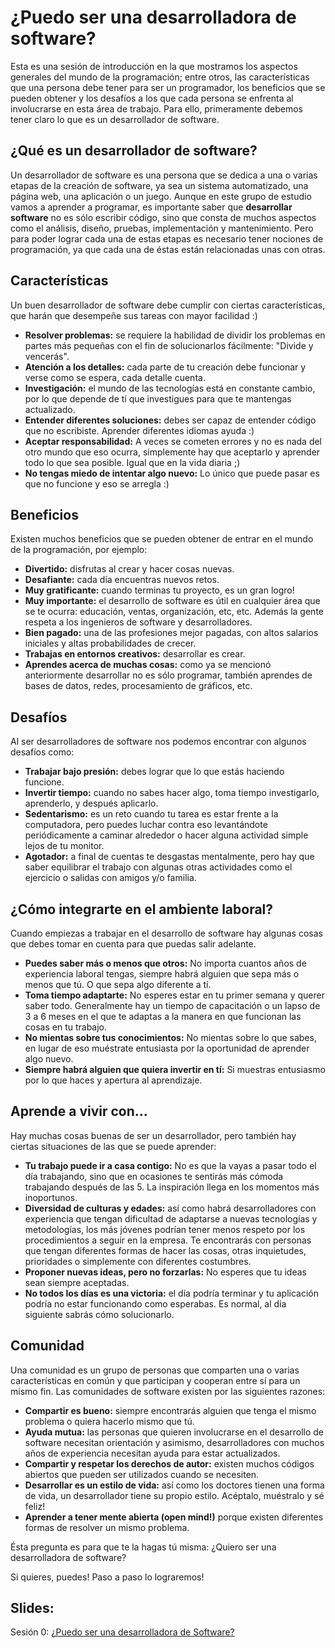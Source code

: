 ¿Puedo ser una desarrolladora de software?
===

Esta es una sesión de introducción en la que mostramos los aspectos generales del mundo de la programación; entre otros, las características que una persona debe tener para ser un programador, los beneficios que se pueden obtener y los desafíos a los que cada persona se enfrenta al involucrarse en esta área de trabajo. Para ello, primeramente debemos tener claro lo que es un desarrollador de software.

¿Qué es un desarrollador de software?
--
Un desarrollador de software es una persona que se dedica a una o varias etapas de la creación de software, ya sea un sistema automatizado, una página web, una aplicación o un juego. Aunque en este grupo de estudio vamos a aprender a programar, es importante saber que **desarrollar software** no es sólo escribir código, sino que consta de muchos aspectos como el análisis, diseño, pruebas, implementación y mantenimiento. Pero para poder lograr cada una de estas etapas es necesario tener nociones de programación, ya que cada una de éstas están relacionadas unas con otras.

Características
--
Un buen desarrollador de software debe cumplir con ciertas características, que harán que desempeñe sus tareas con mayor facilidad :)
- **Resolver problemas:** se requiere la habilidad de dividir los problemas en partes más pequeñas con el fin de solucionarlos fácilmente: "Divide y vencerás".
- **Atención a los detalles:** cada parte de tu creación debe funcionar y verse como se espera, cada detalle cuenta.
- **Investigación:** el mundo de las tecnologías está en constante cambio, por lo que depende de tí que investigues para que te mantengas actualizado.
- **Entender diferentes soluciones:** debes ser capaz de entender código que no escribiste. Aprender diferentes idiomas ayuda :)
- **Aceptar responsabilidad:** A veces se cometen errores y no es nada del otro mundo que eso ocurra, simplemente hay que aceptarlo y aprender todo lo que sea posible. Igual que en la vida diaria ;)
- **No tengas miedo de intentar algo nuevo:** Lo único que puede pasar es que no funcione y eso se arregla :)

Beneficios
--
Existen muchos beneficios que se pueden obtener de entrar en el mundo de la programación, por ejemplo:
- **Divertido:** disfrutas al crear y hacer cosas nuevas.
- **Desafiante:** cada día encuentras nuevos retos.
- **Muy gratificante:** cuando terminas tu proyecto, es un gran logro!
- **Muy importante:** el desarrollo de software es útil en cualquier área que se te ocurra: educación, ventas, organización, etc, etc. Además la gente respeta a los ingenieros de software y desarrolladores.
- **Bien pagado:** una de las profesiones mejor pagadas, con altos salarios iniciales y altas probabilidades de crecer.
- **Trabajas en entornos creativos:** desarrollar es crear.
- **Aprendes acerca de muchas cosas:** como ya se mencionó anteriormente desarrollar no es sólo programar, también aprendes de bases de datos, redes, procesamiento de gráficos, etc.

Desafíos
--
Al ser desarrolladores de software nos podemos encontrar con algunos desafíos como:
- **Trabajar bajo presión:** debes lograr que lo que estás haciendo funcione.
- **Invertir tiempo:** cuando no sabes hacer algo, toma tiempo investigarlo, aprenderlo, y después aplicarlo.
- **Sedentarismo:** es un reto cuando tu tarea es estar frente a la computadora, pero puedes luchar contra eso levantándote periódicamente a caminar alrededor o hacer alguna actividad simple lejos de tu monitor.
- **Agotador:** a final de cuentas te desgastas mentalmente, pero hay que saber equilibrar el trabajo con algunas otras actividades como el ejercicio o salidas con amigos y/o familia.

¿Cómo integrarte en el ambiente laboral?
--
Cuando empiezas a trabajar en el desarrollo de software hay algunas cosas que debes tomar en cuenta para que puedas salir adelante.
- **Puedes saber más o menos que otros:** No importa cuantos años de experiencia laboral tengas, siempre habrá alguien que sepa más o menos que tú. O que sepa algo diferente a tí.
- **Toma tiempo adaptarte:** No esperes estar en tu primer semana y querer saber todo. Generalmente hay un tiempo de capacitación o un lapso de 3 a 6 meses en el que te adaptas a la manera en que funcionan las cosas en tu trabajo.
- **No mientas sobre tus conocimientos:** No mientas sobre lo que sabes, en lugar de eso muéstrate entusiasta por la oportunidad de aprender algo nuevo.
- **Siempre habrá alguien que quiera invertir en tí:**  Si muestras entusiasmo por lo que haces y apertura al aprendizaje.

Aprende a vivir con...
--
Hay muchas cosas buenas de ser un desarrollador, pero también hay ciertas situaciones de las que se puede aprender:
- **Tu trabajo puede ir a casa contigo:**  No es que la vayas a pasar todo el día trabajando, sino que en ocasiones te sentirás más cómoda trabajando después de las 5.  La inspiración llega en los momentos más inoportunos.
- **Diversidad de culturas y edades:** así como habrá desarrolladores con experiencia que tengan dificultad de adaptarse a nuevas tecnologías y metodologías, los más jóvenes podrían tener menos respeto por los procedimientos a seguir en la empresa. Te encontrarás con personas que tengan diferentes formas de hacer las cosas, otras inquietudes, prioridades o simplemente con diferentes costumbres.
- **Proponer nuevas ideas, pero no forzarlas:** No esperes que tu ideas sean siempre aceptadas.
- **No todos los días es una victoria:** el día podría terminar y tu aplicación podría no estar funcionando como esperabas. Es normal, al día siguiente sabrás cómo solucionarlo.

Comunidad
--
Una comunidad es un grupo de personas que comparten una o varias características en común y que participan y cooperan entre sí para un mismo fin. Las comunidades de software existen por las siguientes razones:
- **Compartir es bueno:** siempre encontrarás alguien que tenga el mismo problema o quiera hacerlo mismo que tú.
- **Ayuda mutua:** las personas que quieren involucrarse en el desarrollo de software necesitan orientación y asimismo, desarrolladores con muchos años de experiencia necesitan ayuda para estar actualizados. 
- **Compartir y respetar los derechos de autor:** existen muchos códigos abiertos que pueden ser utilizados cuando se necesiten.
- **Desarrollar es un estilo de vida:** así como los doctores tienen una forma de vida, un desarrollador tiene su propio estilo. Acéptalo, muéstralo y sé feliz!
- **Aprender a tener mente abierta (open mind!)** porque existen diferentes formas de resolver un mismo problema.

Ésta pregunta es para que te la hagas tú misma:
¿Quiero ser una desarrolladora de software?

Si quieres, puedes! Paso a paso lo lograremos!

Slides:
--
Sesión 0: [¿Puedo ser una desarrolladora de Software?](https://www.haikudeck.com/puedo-ser-una-desarrolladora-de-software-education-presentation-f2rVe9Q9Ee)